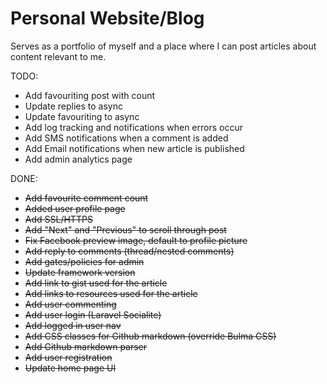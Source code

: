 # Personal Website/Blog

Serves as a portfolio of myself and a place where I can post articles about content relevant to me.

TODO:

* Add favouriting post with count
* Update replies to async
* Update favouriting to async
* Add log tracking and notifications when errors occur
* Add SMS notifications when a comment is added
* Add Email notifications when new article is published
* Add admin analytics page

DONE:

* ~~Add favourite comment count~~
* ~~Added user profile page~~
* ~~Add SSL/HTTPS~~
* ~~Add "Next" and "Previous" to scroll through post~~
* ~~Fix Facebook preview image, default to profile picture~~
* ~~Add reply to comments (thread/nested comments)~~
* ~~Add gates/policies for admin~~
* ~~Update framework version~~
* ~~Add link to gist used for the article~~
* ~~Add links to resources used for the article~~
* ~~Add user commenting~~
* ~~Add user login (Laravel Socialite)~~
* ~~Add logged in user nav~~
* ~~Add CSS classes for Github markdown (override Bulma CSS)~~
* ~~Add Github markdown parser~~
* ~~Add user registration~~
* ~~Update home page UI~~

